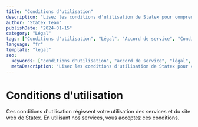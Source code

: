 ```yaml
---
title: "Conditions d'utilisation"
description: "Lisez les conditions d'utilisation de Statex pour comprendre les conditions d'utilisation de nos services et de notre site web."
author: "Statex Team"
publishDate: "2024-01-15"
category: "Légal"
tags: ["Conditions d'utilisation", "Légal", "Accord de service", "Conditions générales"]
language: "fr"
template: "legal"
seo:
  keywords: ["conditions d'utilisation", "accord de service", "légal", "conditions générales", "statex conditions"]
  metaDescription: "Lisez les conditions d'utilisation de Statex pour comprendre les conditions d'utilisation de nos services et de notre site web."
---
```


# Conditions d'utilisation

Ces conditions d'utilisation régissent votre utilisation des services et du site web de Statex. En utilisant nos services, vous acceptez ces conditions. 